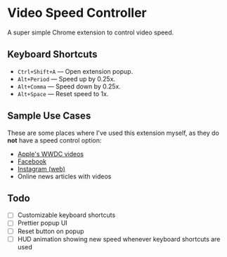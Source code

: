# Video Speed Controller

A super simple Chrome extension to control video speed.

## Keyboard Shortcuts

- `Ctrl+Shift+A` — Open extension popup.
- `Alt+Period` — Speed up by 0.25x.
- `Alt+Comma` — Speed down by 0.25x.
- `Alt+Space` — Reset speed to 1x.

## Sample Use Cases
These are some places where I've used this extension myself, as they do **not** have a speed control option:

- [Apple's WWDC videos](https://developer.apple.com/videos/play/wwdc2019/408/)
- [Facebook](https://www.facebook.com/)
- [Instagram (web)](https://www.instagram.com/)
- Online news articles with videos

## Todo

- [ ] Customizable keyboard shortcuts
- [ ] Prettier popup UI
- [ ] Reset button on popup
- [ ] HUD animation showing new speed whenever keyboard shortcuts are used
